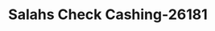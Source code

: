 ---
f_zip-code: 94303
f_state-code: CA
title: Salahs Check Cashing-26181
f_phone: 650-323-2527
f_city-only: Palo Alto
f_address: 1493 E Bayshore Rd Palo Alto
f_location-unique-id: '26181'
slug: salahs-check-cashing-26181
updated-on: '2024-05-30T13:46:58.046Z'
created-on: '2024-05-30T13:36:59.803Z'
published-on: '2024-05-30T13:54:32.469Z'
f_city-state: cms/city/palo-alto-ca.md
f_company: cms/company/salahs-check-cashing.md
f_state: cms/state/california.md
layout: '[payday-loan].html'
tags: payday-loan
---